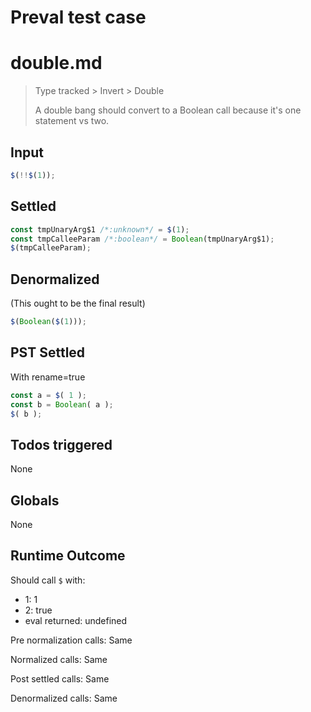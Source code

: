 # Preval test case

# double.md

> Type tracked > Invert > Double
>
> A double bang should convert to a Boolean call because it's one statement vs two.

## Input

`````js filename=intro
$(!!$(1));
`````


## Settled


`````js filename=intro
const tmpUnaryArg$1 /*:unknown*/ = $(1);
const tmpCalleeParam /*:boolean*/ = Boolean(tmpUnaryArg$1);
$(tmpCalleeParam);
`````


## Denormalized
(This ought to be the final result)

`````js filename=intro
$(Boolean($(1)));
`````


## PST Settled
With rename=true

`````js filename=intro
const a = $( 1 );
const b = Boolean( a );
$( b );
`````


## Todos triggered


None


## Globals


None


## Runtime Outcome


Should call `$` with:
 - 1: 1
 - 2: true
 - eval returned: undefined

Pre normalization calls: Same

Normalized calls: Same

Post settled calls: Same

Denormalized calls: Same
